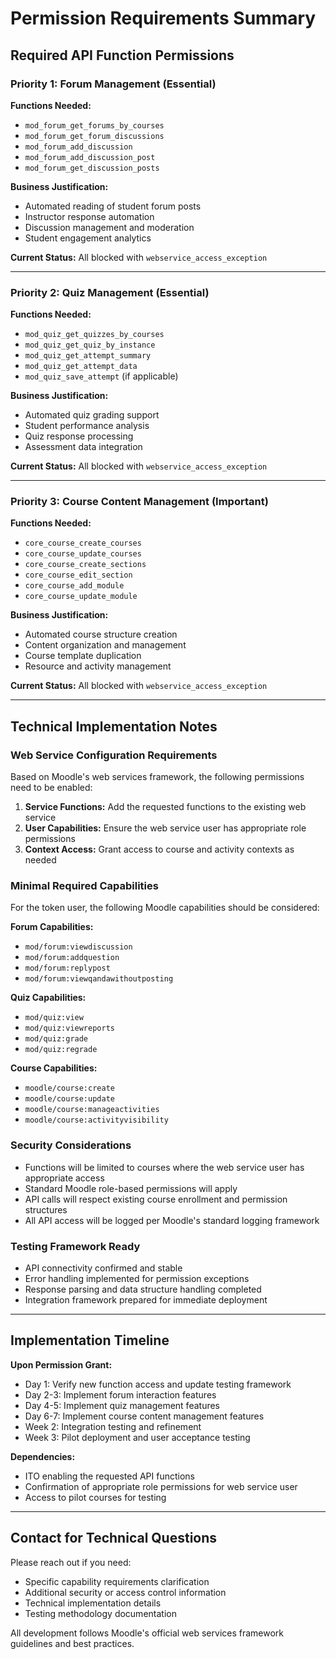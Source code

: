 # Permission Requirements Summary

## Required API Function Permissions

### Priority 1: Forum Management (Essential)

**Functions Needed:**
- `mod_forum_get_forums_by_courses`
- `mod_forum_get_forum_discussions`  
- `mod_forum_add_discussion`
- `mod_forum_add_discussion_post`
- `mod_forum_get_discussion_posts`

**Business Justification:**
- Automated reading of student forum posts
- Instructor response automation
- Discussion management and moderation
- Student engagement analytics

**Current Status:** All blocked with `webservice_access_exception`

---

### Priority 2: Quiz Management (Essential)

**Functions Needed:**
- `mod_quiz_get_quizzes_by_courses`
- `mod_quiz_get_quiz_by_instance`
- `mod_quiz_get_attempt_summary`
- `mod_quiz_get_attempt_data`
- `mod_quiz_save_attempt` (if applicable)

**Business Justification:**
- Automated quiz grading support
- Student performance analysis
- Quiz response processing
- Assessment data integration

**Current Status:** All blocked with `webservice_access_exception`

---

### Priority 3: Course Content Management (Important)

**Functions Needed:**
- `core_course_create_courses`
- `core_course_update_courses`
- `core_course_create_sections`
- `core_course_edit_section`
- `core_course_add_module`
- `core_course_update_module`

**Business Justification:**
- Automated course structure creation
- Content organization and management
- Course template duplication
- Resource and activity management

**Current Status:** All blocked with `webservice_access_exception`

---

## Technical Implementation Notes

### Web Service Configuration Requirements

Based on Moodle's web services framework, the following permissions need to be enabled:

1. **Service Functions:** Add the requested functions to the existing web service
2. **User Capabilities:** Ensure the web service user has appropriate role permissions
3. **Context Access:** Grant access to course and activity contexts as needed

### Minimal Required Capabilities

For the token user, the following Moodle capabilities should be considered:

**Forum Capabilities:**
- `mod/forum:viewdiscussion`
- `mod/forum:addquestion`
- `mod/forum:replypost`
- `mod/forum:viewqandawithoutposting`

**Quiz Capabilities:**
- `mod/quiz:view`
- `mod/quiz:viewreports`
- `mod/quiz:grade`
- `mod/quiz:regrade`

**Course Capabilities:**
- `moodle/course:create`
- `moodle/course:update`
- `moodle/course:manageactivities`
- `moodle/course:activityvisibility`

### Security Considerations

- Functions will be limited to courses where the web service user has appropriate access
- Standard Moodle role-based permissions will apply
- API calls will respect existing course enrollment and permission structures
- All API access will be logged per Moodle's standard logging framework

### Testing Framework Ready

- API connectivity confirmed and stable
- Error handling implemented for permission exceptions
- Response parsing and data structure handling completed
- Integration framework prepared for immediate deployment

---

## Implementation Timeline

**Upon Permission Grant:**
- Day 1: Verify new function access and update testing framework
- Day 2-3: Implement forum interaction features
- Day 4-5: Implement quiz management features  
- Day 6-7: Implement course content management features
- Week 2: Integration testing and refinement
- Week 3: Pilot deployment and user acceptance testing

**Dependencies:**
- ITO enabling the requested API functions
- Confirmation of appropriate role permissions for web service user
- Access to pilot courses for testing

---

## Contact for Technical Questions

Please reach out if you need:
- Specific capability requirements clarification
- Additional security or access control information
- Technical implementation details
- Testing methodology documentation

All development follows Moodle's official web services framework guidelines and best practices.

